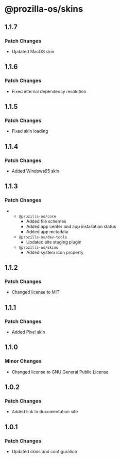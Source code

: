 # @prozilla-os/skins

## 1.1.7

### Patch Changes

- Updated MacOS skin

## 1.1.6

### Patch Changes

- Fixed internal dependency resolution

## 1.1.5

### Patch Changes

- Fixed skin loading

## 1.1.4

### Patch Changes

- Added Windows95 skin

## 1.1.3

### Patch Changes

- - `@prozilla-os/core`
    - Added file schemes
    - Added app center and app installation status
    - Added app metadata
  - `@prozilla-os/dev-tools`
    - Updated site staging plugin
  - `@prozilla-os/skins`
    - Added system icon property

## 1.1.2

### Patch Changes

- Changed license to MIT

## 1.1.1

### Patch Changes

- Added Pixel skin

## 1.1.0

### Minor Changes

- Changed license to GNU General Public License

## 1.0.2

### Patch Changes

- Added link to documentation site

## 1.0.1

### Patch Changes

- Updated skins and configuration
